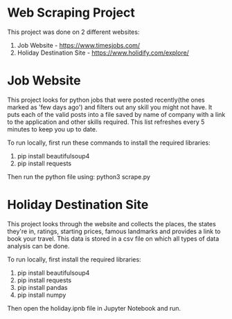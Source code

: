 # Web Scraping Project

This project was done on 2 different websites:
 1. Job Website - https://www.timesjobs.com/
 2. Holiday Destination Site - https://www.holidify.com/explore/

 
# Job Website

This project looks for python jobs that were posted recently(the ones marked as 'few days ago') and filters out any skill you might not have.
It puts each of the valid posts into a file saved by name of company with a link to the application and other skills required. This list refreshes every 5 minutes to keep you up to date.

To run locally, first run these commands to install the required libraries:
  1. pip install beautifulsoup4
  2. pip install requests

Then run the python file using: python3 scrape.py

# Holiday Destination Site

This project looks through the website and collects the places, the states they're in, ratings, starting prices, famous landmarks and provides a link to book your travel.
This data is stored in a csv file on which all types of data analysis can be done.

To run locally, first install the required libraries:
  1. pip install beautifulsoup4
  2. pip install requests
  3. pip install pandas
  4. pip install numpy

Then open the holiday.ipnb file in Jupyter Notebook and run.
